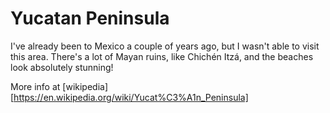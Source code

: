 # Yucatan Peninsula

I've already been to Mexico a couple of years ago, but I wasn't able to visit this area. There's a lot of Mayan ruins, like Chichén Itzá, and the beaches look absolutely stunning!

More info at [wikipedia][https://en.wikipedia.org/wiki/Yucat%C3%A1n_Peninsula]